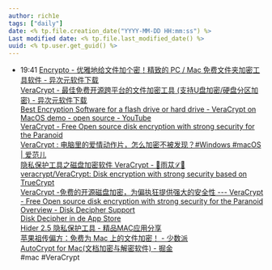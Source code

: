 ```yaml
---
author: rich1e
tags: ["daily"]
date: <% tp.file.creation_date("YYYY-MM-DD HH:mm:ss") %>
Last modified date: <% tp.file.last_modified_date() %>
uuid: <% tp.user.get_guid() %>
---
```


- 19:41 [Encrypto - 优雅地给文件加个密！精致的 PC / Mac 免费文件夹加密工具软件 - 异次元软件下载](https://www.iplaysoft.com/encrypto.html)<br>[VeraCrypt - 最佳免费开源跨平台的文件加密工具 (支持U盘加密/硬盘分区加密) - 异次元软件下载](https://www.iplaysoft.com/veracrypt.html)<br>[Best Encryption Software for a flash drive or hard drive - VeraCrypt on MacOS demo - open source - YouTube](https://www.youtube.com/watch?v=Dtuh8LmeMW4&ab_channel=BuckCrockett)<br>[VeraCrypt - Free Open source disk encryption with strong security for the Paranoid](https://veracrypt.eu/en/Home.html)<br>[VeraCrypt : 电脑里的爱情动作片，怎么加密不被发现？#Windows #macOS | 爱范儿](https://www.ifanr.com/app/827028)<br>[隐私保护工具之磁盘加密软件 VeraCrypt - 🔰雨苁ℒ🔰](https://www.ddosi.org/veracrypt/)<br>[veracrypt/VeraCrypt: Disk encryption with strong security based on TrueCrypt](https://github.com/veracrypt/VeraCrypt)<br>[VeraCrypt -免费的开源磁盘加密，为偏执狂提供强大的安全性 --- VeraCrypt - Free Open source disk encryption with strong security for the Paranoid](https://veracrypt.fr/en/Android%20%26%20iOS%20Support.html)<br>[Overview - Disk Decipher Support](https://disk-decipher.app/)<br>[Disk Decipher in de App Store](https://apps.apple.com/nl/app/disk-decipher/id516538625?platform=iphone)<br>[Hider 2.5 隐私保护工具 - 精品MAC应用分享](https://xclient.info/s/hider-for-mac.html)<br>[苹果祖传偏方：免费为 Mac 上的文件加密！ - 少数派](https://sspai.com/post/36082)<br>[AutoCrypt for Mac(文档加密与解密软件) - 掘金](https://juejin.cn/post/6944991656244412453)<br>#mac #VeraCrypt